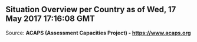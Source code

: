 ## Situation Overview per Country as of Wed, 17 May 2017 17:16:08 GMT

Source: **ACAPS (Assessment Capacities Project) - https://www.acaps.org**